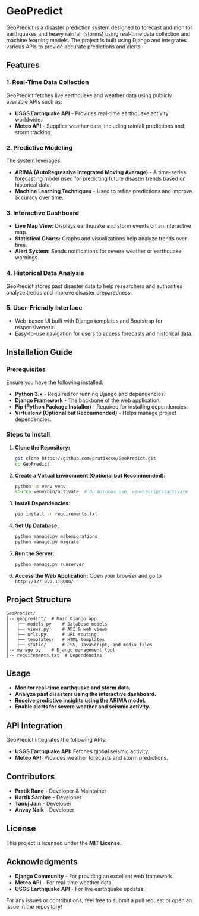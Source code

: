 # GeoPredict

GeoPredict is a disaster prediction system designed to forecast and monitor earthquakes and heavy rainfall (storms) using real-time data collection and machine learning models. The project is built using Django and integrates various APIs to provide accurate predictions and alerts.

## Features

### 1. Real-Time Data Collection
GeoPredict fetches live earthquake and weather data using publicly available APIs such as:
- **USGS Earthquake API** - Provides real-time earthquake activity worldwide.
- **Meteo API** - Supplies weather data, including rainfall predictions and storm tracking.

### 2. Predictive Modeling
The system leverages:
- **ARIMA (AutoRegressive Integrated Moving Average)** - A time-series forecasting model used for predicting future disaster trends based on historical data.
- **Machine Learning Techniques** - Used to refine predictions and improve accuracy over time.

### 3. Interactive Dashboard
- **Live Map View:** Displays earthquake and storm events on an interactive map.
- **Statistical Charts:** Graphs and visualizations help analyze trends over time.
- **Alert System:** Sends notifications for severe weather or earthquake warnings.

### 4. Historical Data Analysis
GeoPredict stores past disaster data to help researchers and authorities analyze trends and improve disaster preparedness.

### 5. User-Friendly Interface
- Web-based UI built with Django templates and Bootstrap for responsiveness.
- Easy-to-use navigation for users to access forecasts and historical data.

## Installation Guide

### Prerequisites
Ensure you have the following installed:
- **Python 3.x** - Required for running Django and dependencies.
- **Django Framework** - The backbone of the web application.
- **Pip (Python Package Installer)** - Required for installing dependencies.
- **Virtualenv (Optional but Recommended)** - Helps manage project dependencies.

### Steps to Install

1. **Clone the Repository:**
   ```bash
   git clone https://github.com/pratikcse/GeoPredict.git
   cd GeoPredict
   ```

2. **Create a Virtual Environment (Optional but Recommended):**
   ```bash
   python -m venv venv
   source venv/bin/activate  # On Windows use: venv\Scripts\activate
   ```

3. **Install Dependencies:**
   ```bash
   pip install -r requirements.txt
   ```

4. **Set Up Database:**
   ```bash
   python manage.py makemigrations
   python manage.py migrate
   ```

5. **Run the Server:**
   ```bash
   python manage.py runserver
   ```

6. **Access the Web Application:**
   Open your browser and go to `http://127.0.0.1:8000/`

## Project Structure
```
GeoPredict/
│-- geopredict/  # Main Django app
│   ├── models.py    # Database models
│   ├── views.py     # API & web views
│   ├── urls.py      # URL routing
│   ├── templates/   # HTML templates
│   ├── static/      # CSS, JavaScript, and media files
│-- manage.py    # Django management tool
│-- requirements.txt  # Dependencies
```

## Usage
- **Monitor real-time earthquake and storm data.**
- **Analyze past disasters using the interactive dashboard.**
- **Receive predictive insights using the ARIMA model.**
- **Enable alerts for severe weather and seismic activity.**

## API Integration
GeoPredict integrates the following APIs:
- **USGS Earthquake API:** Fetches global seismic activity.
- **Meteo API:** Provides weather forecasts and storm predictions.

## Contributors
- **Pratik Rane** - Developer & Maintainer
- **Kartik Sambre** - Developer
- **Tanuj Jain** - Developer
- **Anvay Naik** - Developer

## License
This project is licensed under the **MIT License**.

## Acknowledgments
- **Django Community** - For providing an excellent web framework.
- **Meteo API** - For real-time weather data.
- **USGS Earthquake API** - For live earthquake updates.

For any issues or contributions, feel free to submit a pull request or open an issue in the repository!

